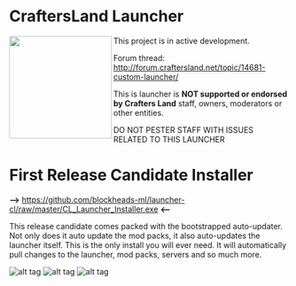 # CraftersLand Launcher
<a href="http://craftersland.net"><img src="http://forum.craftersland.net/public/style_images/5_logo.png" width="185" align="left"></a>
This project is in active development. 

Forum thread: http://forum.craftersland.net/topic/14681-custom-launcher/

This is launcher is **NOT supported or endorsed by Crafters Land** staff, owners, moderators or other entities.

DO NOT PESTER STAFF WITH ISSUES RELATED TO THIS LAUNCHER

# First Release Candidate Installer 
**-->** https://github.com/blockheads-ml/launcher-cl/raw/master/CL_Launcher_Installer.exe **<--**

This release candidate comes packed with the bootstrapped auto-updater. Not only does it auto update the mod packs, it also auto-updates the launcher itself. This is the only install you will ever need. It will automatically pull changes to the launcher, mod packs, servers and so much more.

![alt tag](http://s20.postimg.org/vb98kgyjh/screenshot_6.png)
![alt tag](http://s20.postimg.org/ppmtgexul/screenshot_7.png)
![alt tag](http://s20.postimg.org/bkh0elot9/screenshot_8.png)
